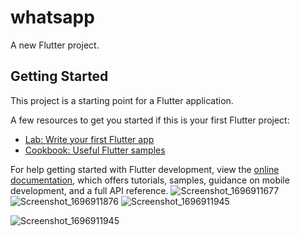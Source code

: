 # whatsapp

A new Flutter project.

## Getting Started

This project is a starting point for a Flutter application.

A few resources to get you started if this is your first Flutter project:

- [Lab: Write your first Flutter app](https://docs.flutter.dev/get-started/codelab)
- [Cookbook: Useful Flutter samples](https://docs.flutter.dev/cookbook)

For help getting started with Flutter development, view the
[online documentation](https://docs.flutter.dev/), which offers tutorials,
samples, guidance on mobile development, and a full API reference.
![Screenshot_1696911677](https://github.com/tvishabhatt/whatsapp/assets/122964289/3a2692af-0362-451e-bd45-cdb13bd73cdf)
![Screenshot_1696911876](https://github.com/tvishabhatt/whatsapp/assets/122964289/a87a4cee-1f8d-46ee-b740-2d75127931ff)
![Screenshot_1696911945](https://github.com/tvishabhatt/whatsapp/assets/122964289/6b288f60-35c1-4256-8971-5ee02654eb8c)

![Screenshot_1696911945](https://github.com/tvishabhatt/whatsapp/assets/122964289/bd5fd2b3-3abe-4615-9ac2-79a5cb52e00d)


